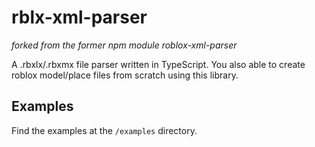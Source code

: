 # rblx-xml-parser
*forked from the former npm module roblox-xml-parser*

A .rbxlx/.rbxmx file parser written in TypeScript. You also able to create roblox model/place files from scratch using this library.

## Examples

Find the examples at the `/examples` directory.
